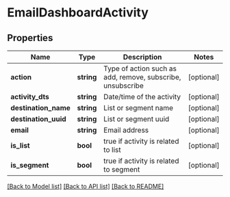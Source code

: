 # EmailDashboardActivity

## Properties
Name | Type | Description | Notes
------------ | ------------- | ------------- | -------------
**action** | **string** | Type of action such as add, remove, subscribe, unsubscribe | [optional] 
**activity_dts** | **string** | Date/time of the activity | [optional] 
**destination_name** | **string** | List or segment name | [optional] 
**destination_uuid** | **string** | List or segment uuid | [optional] 
**email** | **string** | Email address | [optional] 
**is_list** | **bool** | true if activity is related to list | [optional] 
**is_segment** | **bool** | true if activity is related to segment | [optional] 

[[Back to Model list]](../README.md#documentation-for-models) [[Back to API list]](../README.md#documentation-for-api-endpoints) [[Back to README]](../README.md)


